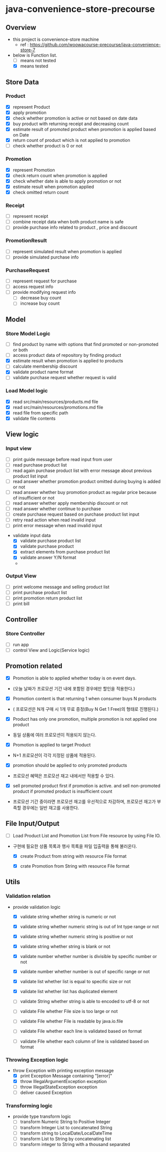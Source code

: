 # java-convenience-store-precourse

## Overview

- this project is convenience-store machine
   - ref : https://github.com/woowacourse-precourse/java-convenience-store-7
- below is Function list.
    - [ ] means not tested 
    - [x] means tested 

## Store Data

### Product
- [x] represent Product
- [x] apply promotion
- [x] check whether promotion is active or not based on date data
- [x] buy product with returning receipt and decreasing count
- [x] estimate result of promoted product when promotion is applied based on Date
- [x] return count of product which is not applied to promotion  
- [ ] check whether product is 0 or not

### Promotion
- [x] represent Promotion
- [x] check return count when promotion is applied
- [x] check whether date is able to apply promotion or not 
- [x] estimate result when promotion applied
- [x] check omitted return count 

### Receipt
- [ ] represent receipt
- [ ] combine receipt data when both product name is safe
- [ ] provide purchase info related to product , price and discount

### PromotionResult
- [ ] represent simulated result when promotion is applied
- [ ] provide simulated purchase info

### PurchaseRequest
- [ ] represent request for purchase
- [ ] access request info
- [ ] provide modifying request info 
   - [ ] decrease buy count
   - [ ] increase buy count

## Model
### Store Model Logic
- [ ] find product by name with options that find promoted or non-promoted or both
- [ ] access product data of repository by finding product
- [x] estimate result when promotion is applied to products
- [ ] calculate membership discount
- [x] validate product name format
- [ ] validate purchase request whether request is valid

### Load Model logic
- [x] read src/main/resources/products.md file
- [x] read src/main/resources/promotions.md file
- [x] read file from specific path
- [x] validate file contents

## View logic
### Input view 
- [ ] print guide message before read input from user
- [ ] read purchase product list
- [ ] read again purchase product list with error message about previous product list input
- [ ] read answer whether promotion product omitted during buying is added or not
- [ ] read answer whether buy promotion product as regular price because of insufficient or not
- [ ] read answer whether apply membership discount or not
- [ ] read answer whether continue to purchase
- [ ] create purchase request based on purchase product list input
- [ ] retry read action when read invalid input
- [ ] print error message when read invalid input
- validate input data
  - [x] validate purchase product list
  - [x] validate purchase product
  - [x] extract elements from purchase product list
  - [x] validate answer Y/N format
  - 
### Output View
- [ ] print welcome message and selling product list
- [ ] print purchase product list
- [ ] print promotion return product list
- [ ] print bill 

## Controller
### Store Controller
- [ ] run app
- [ ] control View and Logic(Service logic)

## Promotion related

- [x] Promotion is able to applied whether today is on event days.
- (오늘 날짜가 프로모션 기간 내에 포함된 경우에만 할인을 적용한다.)

- [x] Promotion content is that returning 1 when consumer buys N products
- ( 프로모션은 N개 구매 시 1개 무료 증정(Buy N Get 1 Free)의 형태로 진행된다.)

- [x] Product has only one promotion, multiple promotion is not applied one product
- 동일 상품에 여러 프로모션이 적용되지 않는다.

- [x] Promotion is applied to target Product
- N+1 프로모션이 각각 지정된 상품에 적용된다.


- [x] promotion should be applied to only promoted products
- 프로모션 혜택은 프로모션 재고 내에서만 적용할 수 있다.
- [x] sell promoted product first if promotion is active. and sell non-promoted product if promoted product is insufficient count
- 프로모션 기간 중이라면 프로모션 재고를 우선적으로 차감하며, 프로모션 재고가 부족할 경우에는 일반 재고를 사용한다.

## File Input/Output 
- [ ] Load Product List and Promotion List from File resource by using File IO.
- 구현에 필요한 상품 목록과 행사 목록을 파일 입출력을 통해 불러온다.
    - [x] create Product from string with resource File format
    - [x] crate Promotion from String with resource File format


## Utils

### Validation relation

- provide validation logic
    - [x] validate string whether string is numeric or not
    - [x] validate string whether numeric string is out of Int type range or not
    - [x] validate string whether numeric string is positive or not
    - [x] validate string whether string is blank or not
    - [x] validate number whether number is divisible by specific number or not
    - [x] validate number whether number is out of specific range or not
    - [x] validate list whether list is equal to specific size or not
    - [x] validate list whether list has duplicated element
    - [ ] validate String whether string is able to encoded to utf-8 or not
    - [ ] validate File whether File size is too large or not
    - [ ] validate File whether File is readable by java.io.file
    - [ ] validate File whether each line is validated based on format
    - [ ] validate File whether each column of line is validated based on format


### Throwing Exception logic

- throw Exception with printing exception message
    - [x] print Exception Message containing "[error]"
    - [x] throw IllegalArgumentException exception
    - [ ] throw IllegalStateException exception
    - [ ] deliver caused Exception

### Transforming logic

- provide type transform logic
   - [ ] transform Numeric String to Positive Integer
   - [ ] transform Integer List to concatenated String
   - [ ] transform string to LocalDate/LocalDateTime
   - [ ] transform List<String> to String by concatenating list
   - [ ] transform integer to String with a thousand separated